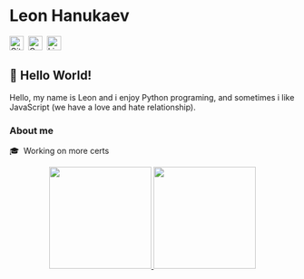 # Leon Hanukaev
<a href="https://www.github.com/leonhanukaev" target="_blank"><img src="https://img.shields.io/badge/GitHub-100000?style=flat&logo=github&logoColor=white" alt="GitHub Badge" height="25"></a>&nbsp;
<a href="mailto:leonhanu@gmail.com" target="_blank"><img src="https://img.shields.io/badge/Gmail-D14836?style=flat&logo=gmail&logoColor=white" alt="Gmail Badge" height="25"></a>&nbsp;
<a href="https://www.linkedin.com/in/leonhanu" target="_blank"><img src="https://img.shields.io/badge/Linkedin-0077B5?style=flat&logo=linkedin&logoColor=white" alt="LinkedIn Badge" height="25"></a>&nbsp;

<!-- ## <img src="https://media.giphy.com/media/hvRJCLFzcasrR4ia7z/giphy.gif" height="20px"> Hello World -->
## 👋 Hello World!

Hello, my name is Leon and i enjoy Python programing, and sometimes i like JavaScript (we have a love and hate relationship).

### About me
🎓 &nbsp;Working on more certs


<p align="center">
<a href="https://github.com/leonhanukaev">

  <img height="180em" src="https://github-readme-stats.vercel.app/api?username=leonhanukaev&theme=dracula&show_icons=true&include_all_commits=true&count_private=true">
  <img height="180em" src="https://github-readme-stats.vercel.app/api/top-langs/?username=leonhanukaev&theme=dracula&layout=compact&langs_count=5">
</a>
</p>
